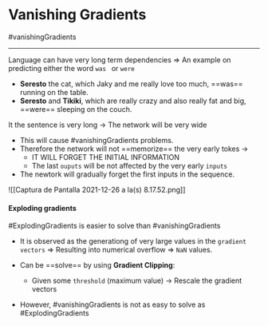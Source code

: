 ---
---

# Vanishing Gradients
#vanishingGradients 

***

Language can have very long term dependencies =>
An example on predicting either the word `was ` or `were`
- **Seresto** the cat, which Jaky and me really love too much, ==was== running on the table.
- **Seresto** and **Tikiki**, which are really crazy and also really fat and big, ==were== sleeping on the couch.

It the sentence is very long -> The network will be very wide
- This will cause #vanishingGradients problems.
- Therefore the network will not ==memorize== the very early tokes ->
	- IT WILL FORGET THE INITIAL INFORMATION
	- The last `ouputs` will be not affected by the very early `inputs`
- The newtork will gradually forget the first inputs in the sequence.

![[Captura de Pantalla 2021-12-26 a la(s) 8.17.52.png]]

#### Exploding gradients 
#ExplodingGradients is easier to solve than #vanishingGradients 
- It is observed as the generationg of very large values in the `gradient vectors` => Resulting into numerical overflow => `NaN` values.
- Can be ==solve== by using **Gradient Clipping**:
	- Given some `threshold` (maximum value) -> Rescale the gradient vectors

- However, #vanishingGradients is not as easy to solve as #ExplodingGradients 

